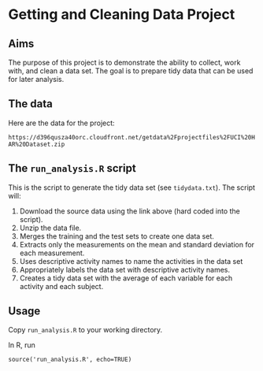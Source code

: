 # Getting and Cleaning Data Project

## Aims
The purpose of this project is to demonstrate the ability to collect, work with, and clean a data set. The goal is to prepare tidy data that can be used for later analysis.

## The data
Here are the data for the project: 

`https://d396qusza40orc.cloudfront.net/getdata%2Fprojectfiles%2FUCI%20HAR%20Dataset.zip` 

## The `run_analysis.R` script
This is the script to generate the tidy data set (see `tidydata.txt`).
The script will:

1. Download the source data using the link above (hard coded into the script).
2. Unzip the data file.
3. Merges the training and the test sets to create one data set.
4. Extracts only the measurements on the mean and standard deviation for each measurement. 
5. Uses descriptive activity names to name the activities in the data set
6. Appropriately labels the data set with descriptive activity names. 
7. Creates a tidy data set with the average of each variable for each activity and each subject. 

## Usage

Copy `run_analysis.R` to your working directory.

In R, run

```
source('run_analysis.R', echo=TRUE)
```
	
	